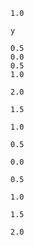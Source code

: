     1.0
    
    y
    
    0.5
    0.0
    0.5
    1.0
    
    2.0
    
    1.5
    
    1.0
    
    0.5
    
    0.0
    
    0.5
    
    1.0
    
    1.5
    
    2.0
    
    